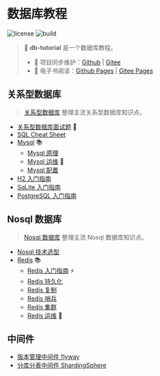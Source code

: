 # 数据库教程

![license](https://badgen.net/github/license/dunwu/db-tutorial)
![build](https://api.travis-ci.com/dunwu/db-tutorial.svg?branch=master)

> 💾 **db-tutorial** 是一个数据库教程。
>
> - 🔁 项目同步维护：[Github](https://github.com/dunwu/db-tutorial/) | [Gitee](https://gitee.com/turnon/db-tutorial/)
> - 📖 电子书阅读：[Github Pages](https://dunwu.github.io/db-tutorial/) | [Gitee Pages](https://turnon.gitee.io/db-tutorial/)

## 关系型数据库

> [关系型数据库](docs/sql) 整理主流关系型数据库知识点。

- [关系型数据库面试题](docs/sql/sql-interview.md) 💯
- [SQL Cheat Sheet](docs/sql/sql-cheat-sheet.md)
- [Mysql](docs/sql/mysql) 📚
  - [Mysql 原理](docs/sql/mysql/mysql-theory.md)
  - [Mysql 运维](docs/sql/mysql/mysql-ops.md) 🔨
  - [Mysql 配置](docs/sql/mysql/mysql-config.md)
- [H2 入门指南](docs/sql/h2.md)
- [SqLite 入门指南](docs/sql/sqlite.md)
- [PostgreSQL 入门指南](docs/sql/postgresql.md)

## Nosql 数据库

> [Nosql 数据库](docs/nosql) 整理主流 Nosql 数据库知识点。

- [Nosql 技术选型](docs/nosql/nosql-selection.md)
- [Redis](docs/nosql/redis) 📚
  - [Redis 入门指南](docs/nosql/redis/redis-quickstart.md) ⚡
  - [Redis 持久化](docs/nosql/redis/redis-persistence.md)
  - [Redis 复制](docs/nosql/redis/redis-replication.md)
  - [Redis 哨兵](docs/nosql/redis/redis-sentinel.md)
  - [Redis 集群](docs/nosql/redis/redis-cluster.md)
  - [Redis 运维](docs/nosql/redis/redis-ops.md) 🔨

## 中间件

- [版本管理中间件 flyway](docs/middleware/flyway.md)
- [分库分表中间件 ShardingSphere](docs/middleware/shardingsphere.md)
